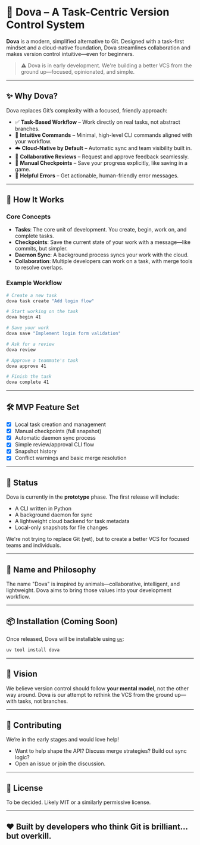 # 🐾 Dova – A Task-Centric Version Control System

**Dova** is a modern, simplified alternative to Git. Designed with a task-first mindset and a cloud-native foundation, Dova streamlines collaboration and makes version control intuitive—even for beginners.

> ⚠️ Dova is in early development. We're building a better VCS from the ground up—focused, opinionated, and simple.

---

## ✨ Why Dova?

Dova replaces Git’s complexity with a focused, friendly approach:

- ✅ **Task-Based Workflow** – Work directly on real tasks, not abstract branches.
- 🧠 **Intuitive Commands** – Minimal, high-level CLI commands aligned with your workflow.
- ☁️ **Cloud-Native by Default** – Automatic sync and team visibility built in.
- 🐛 **Collaborative Reviews** – Request and approve feedback seamlessly.
- 📸 **Manual Checkpoints** – Save your progress explicitly, like saving in a game.
- 💬 **Helpful Errors** – Get actionable, human-friendly error messages.

---

## 🚀 How It Works

### Core Concepts

- **Tasks**: The core unit of development. You create, begin, work on, and complete tasks.
- **Checkpoints**: Save the current state of your work with a message—like commits, but simpler.
- **Daemon Sync**: A background process syncs your work with the cloud.
- **Collaboration**: Multiple developers can work on a task, with merge tools to resolve overlaps.

### Example Workflow

```bash
# Create a new task
dova task create "Add login flow"

# Start working on the task
dova begin 41

# Save your work
dova save "Implement login form validation"

# Ask for a review
dova review

# Approve a teammate's task
dova approve 41

# Finish the task
dova complete 41
```

---

## 🛠 MVP Feature Set

- [x] Local task creation and management
- [x] Manual checkpoints (full snapshot)
- [x] Automatic daemon sync process
- [x] Simple review/approval CLI flow
- [x] Snapshot history
- [x] Conflict warnings and basic merge resolution

---

## 🧪 Status

Dova is currently in the **prototype** phase. The first release will include:

- A CLI written in Python
- A background daemon for sync
- A lightweight cloud backend for task metadata
- Local-only snapshots for file changes

We're not trying to replace Git (yet), but to create a better VCS for focused teams and individuals.

---

## 🐾 Name and Philosophy

The name "Dova" is inspired by animals—collaborative, intelligent, and lightweight. Dova aims to bring those values into your development workflow.

---

## 📦 Installation (Coming Soon)

Once released, Dova will be installable using [`uv`](https://github.com/astral-sh/uv):

```bash
uv tool install dova
```

---

## 🧠 Vision

We believe version control should follow **your mental model**, not the other way around. Dova is our attempt to rethink the VCS from the ground up—with tasks, not branches.

---

## 🤝 Contributing

We’re in the early stages and would love help!

- Want to help shape the API? Discuss merge strategies? Build out sync logic?
- Open an issue or join the discussion.

---

## 📄 License

To be decided. Likely MIT or a similarly permissive license.

---

## ❤️ Built by developers who think Git is brilliant... but overkill.
